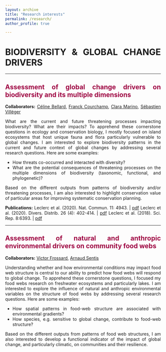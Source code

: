 ```yaml
---
layout: archive
title: "Research interests"
permalink: /research/
author_profile: true

---
```

<style> body {text-align: justify} </style> <!-- Justify text. -->

# **BIODIVERSITY & GLOBAL CHANGE DRIVERS**

------

## <span style="color:#9e0142">**Assessment of global change drivers on biodiversity and its multiple dimensions**</span>
**Collaborators:** [Céline Bellard](https://celinebellard.wordpress.com/), [Franck Courchamp](https://www.biodiversitydynamics.fr/), [Clara Marino](https://www.researchgate.net/profile/Clara-Marino-2), [Sébastien Villéger](http://villeger.sebastien.free.fr/)

What are the current and future threatening processes impacting biodiversity? What are their impacts? To apprehend these cornerstone questions in ecology and conservation biology, I mostly focused on island ecosystems that host unique fauna and flora particularly vulnerable to global changes. I am interested to explore biodiversity patterns in the current and future context of global changes by addressing several research questions. Here are some examples:

* How threats co-occurred and interacted with diversity?
* What are the potential consequences of threatening processes on the multiple dimensions of biodiversity (taxonomic, functional, and phylogenetic)?

Based on the different outputs from patterns of biodiversity and/or threatening processes, I am also interested to highlight conservation value of particular areas for improving systematic conservation planning.

**Publications:**
Leclerc et al. (2020). Nat. Commun. 11: 4943. $|$ [pdf](https://www.nature.com/articles/s41467-020-18740-x)
Leclerc et al. (2020). Divers. Distrib. 26 (4): 402-414. $|$ [pdf](https://onlinelibrary.wiley.com/doi/full/10.1111/ddi.13024)
Leclerc et al. (2018). Sci. Rep. 8:6393. $|$ [pdf](https://www.nature.com/articles/s41598-018-24733-0)

------

## <span style="color:#9e0142">**Assessment of natural and anthropic environmental drivers on community food webs**</span>
**Collaborators:** [Victor Frossard](https://www.researchgate.net/profile/Victor-Frossard), [Arnaud Sentis](https://arnaudsentis.com/)

Understanding whether and how environmental conditions may impact food web structure is central to our ability to predict how food webs will respond to global change. To apprehend these cornerstone questions, I focused my food webs research on freshwater ecosystems and particularly lakes. I am interested to explore the influence of natural and anthropic environmental variables on the structure of food webs by addressing several research questions. Here are some examples:

* How spatial patterns in food-web structure are associated with environmental gradients?
* How species, e.g. sensitive to global change, contribute to food-web structure?

Based on the different outputs from patterns of food web structures, I am also interested to develop a functional indicator of the impact of global change, and particularly climatic, on communities and their resilience.